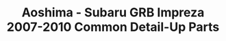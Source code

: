 ---
layout: product
title: "Aoshima - Subaru GRB Impreza 2007-2010 Common Detail-Up Parts"
price: "TBA" 
desc: "N/A"
img_path: "/assets/img/AO53676.jpg"
brand: "N/A"
available: false
special_offer: false
new: false
soon: false
cat: "010000"
subcat: "013700"
subsubcat: "0N/A"
sifra: "AO53676"
popular: false
---